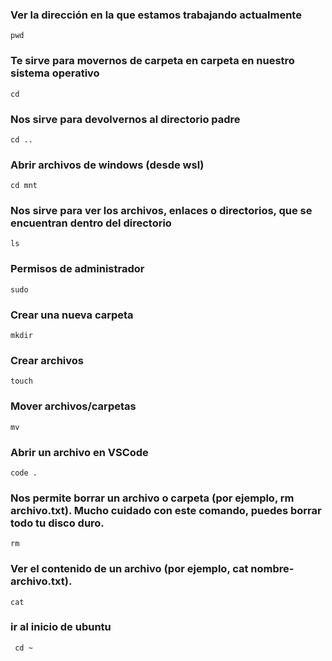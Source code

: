### Ver la dirección en la que estamos trabajando actualmente
```
pwd 
```

### Te sirve para movernos de carpeta en carpeta en nuestro sistema operativo
```
cd
```

### Nos sirve para devolvernos al directorio padre
```
cd ..
```

### Abrir archivos de windows (desde wsl)
```
cd mnt
```

### Nos sirve para ver los archivos, enlaces o directorios, que se encuentran dentro del directorio
```
ls
```

### Permisos de administrador
```
sudo
```

### Crear una nueva carpeta
```
mkdir
```

### Crear archivos
```
touch
```

### Mover archivos/carpetas
```
mv
```

### Abrir un archivo en VSCode
```
code . 
```

### Nos permite borrar un archivo o carpeta (por ejemplo, rm archivo.txt). Mucho cuidado con este comando, puedes borrar todo tu disco duro.

```
rm
```


### Ver el contenido de un archivo (por ejemplo, cat nombre-archivo.txt).
```
cat
```
 
 ### ir al inicio de ubuntu 
```
 cd ~
```





